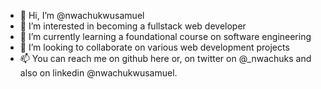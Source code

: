 - 👋 Hi, I’m @nwachukwusamuel
- 👀 I’m interested in becoming a fullstack web developer
- 🌱 I’m currently learning a foundational course on software engineering
- 💞️ I’m looking to collaborate on various web development projects
- 📫 You can reach me on github here or, on twitter on @_nwachuks and also on linkedin @nwachukwusamuel.

<!---
nwachukwusamuel/nwachukwusamuel is a ✨ special ✨ repository because its `README.md` (this file) appears on your GitHub profile.
You can click the Preview link to take a look at your changes.
--->

